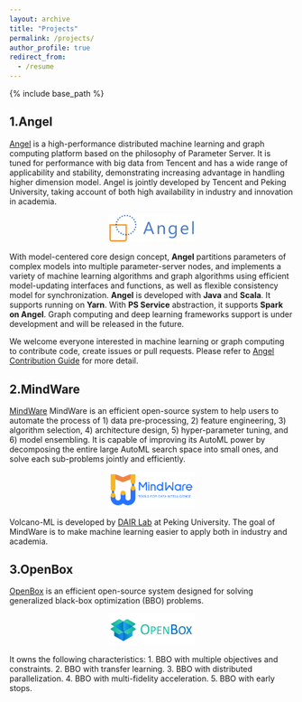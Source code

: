 ```yaml
---
layout: archive
title: "Projects"
permalink: /projects/
author_profile: true
redirect_from:
  - /resume
---
```


{% include base_path %}

1.Angel
------
[Angel](https://github.com/Angel-ML/angel) is a high-performance distributed machine learning and graph computing platform based on the philosophy of Parameter Server. It is tuned for performance with big data from Tencent and has a wide range of applicability and stability, demonstrating increasing advantage in handling higher dimension model. Angel is jointly developed by Tencent and Peking University, taking account of both high availability  in industry and innovation in academia.

<p align="center">
<img src="/images/angel_logo.png" width="30%">
</p>

With model-centered core design concept, **Angel** partitions parameters of complex models into multiple parameter-server nodes, and implements a variety of machine learning algorithms and graph algorithms using efficient model-updating interfaces and functions, as well as flexible consistency model for synchronization.
**Angel** is developed with **Java** and **Scala**.  It supports running on **Yarn**. With **PS Service** abstraction, it supports **Spark on Angel**.  Graph computing and deep learning frameworks support is under development and will be released in the future.

We welcome everyone interested in machine learning or graph computing to contribute code, create issues or pull requests. Please refer to  [Angel Contribution Guide](https://github.com/Tencent/angel/blob/master/CONTRIBUTING.md) for more detail.

2.MindWare
------
[MindWare](https://github.com/PKU-DAIR/mindware) MindWare is an efficient open-source system to help users to automate the process of 1) data pre-processing, 2) feature engineering, 3) algorithm selection, 4) architecture design, 5) hyper-parameter tuning, and 6) model ensembling. It is capable of improving its AutoML power by decomposing the entire large AutoML search space into small ones, and solve each sub-problems jointly and efficiently.

<p align="center">
<img src="/images/mindware.png" width="30%">
</p>

Volcano-ML is developed by <a href="http://net.pku.edu.cn/~cuibin/" target="_blank" rel="nofollow">DAIR Lab</a> at Peking University.
The goal of MindWare is to make machine learning easier to apply both in industry and academia.

3.OpenBox
------
[OpenBox](https://open-box.readthedocs.io/en/latest) is an efficient open-source system designed for solving generalized black-box optimization (BBO) problems.
<p align="center">
<img src="/images/Openbox.png" width="30%">
</p>
It owns the following characteristics:
1. BBO with multiple objectives and constraints.
2. BBO with transfer learning.
3. BBO with distributed parallelization.
4. BBO with multi-fidelity acceleration.
5. BBO with early stops.

